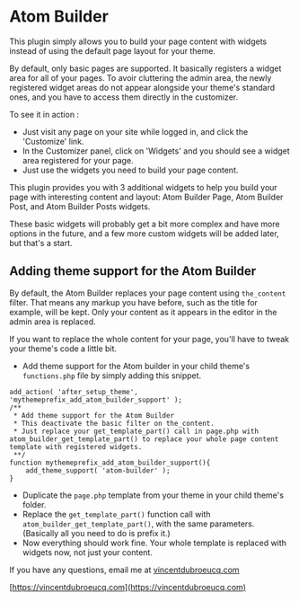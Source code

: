 # Atom Builder
                
This plugin simply allows you to build your page content with widgets instead of using the default page layout for your theme.

By default, only basic pages are supported. It basically registers a widget area for all of your pages.
To avoir cluttering the admin area, the newly registered widget areas do not appear alongside your theme's standard ones, and you have to access them directly in the customizer.

To see it in action :
* Just visit any page on your site while logged in, and click the 'Customize' link. 
* In the Customizer panel, click on 'Widgets' and you should see a widget area registered for your page.
* Just use the widgets you need to build your page content. 

This plugin provides you with 3 additional widgets to help you build your page with interesting content and layout: Atom Builder Page, Atom Builder Post, and Atom Builder Posts widgets.

These basic widgets will probably get a bit more complex and have more options in the future, and a few more custom widgets will be added later, but that's a start.

## Adding theme support for the Atom Builder

By default, the Atom Builder replaces your page content using `the_content` filter. That means any markup you have before, such as the title for example, will be kept. 
Only your content as it appears in the editor in the admin area is replaced.

If you want to replace the whole content for your page, you'll have to tweak your theme's code a little bit.

* Add theme support for the Atom builder in your child theme's `functions.php` file by simply adding this snippet.

```
add_action( 'after_setup_theme', 'mythemeprefix_add_atom_builder_support' );
/**
 * Add theme support for the Atom Builder
 * This deactivate the basic filter on the_content. 
 * Just replace your get_template_part() call in page.php with atom_builder_get_template_part() to replace your whole page content template with registered widgets.
 **/
function mythemeprefix_add_atom_builder_support(){
    add_theme_support( 'atom-builder' );
}
```

* Duplicate the `page.php` template from your theme in your child theme's folder.
* Replace the `get_template_part()` function call with `atom_builder_get_template_part()`, with the same parameters. (Basically all you need to do is prefix it.)
* Now everything should work fine. Your whole template is replaced with widgets now, not just your content.

If you have any questions, email me at [vincentdubroeucq.com](https://vincentdubroeucq.com/contact/ "Contact")

[https://vincentdubroeucq.com](https://vincentdubroeucq.com)


